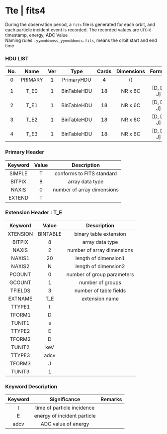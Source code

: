 # Tte | fits4

During the observation period, a `fits` file is generated for each orbit, and each particle incident event is recorded. The recorded values are `UTC+0` timestamp, energy, ADC Value  
Naming rules : `yymmddmmss_yymmddmmss.fits`, means the orbit start and end time

### HDU LIST

| No. |   Name  | Ver |     Type    | Cards | Dimensions |  Format   |
|:---:|:-------:|:---:|:-----------:|:-----:|:----------:|:---------:|
|  0  | PRIMARY |  1  |  PrimaryHDU |   4   |     ()     |           |
|  1  |   T_E0  |  1  | BinTableHDU |   18  |   NR x 6C  | [D, D, J] |
|  2  |   T_E1  |  1  | BinTableHDU |   18  |   NR x 6C  | [D, D, J] |
|  3  |   T_E2  |  1  | BinTableHDU |   18  |   NR x 6C  | [D, D, J] |
|  4  |   T_E3  |  1  | BinTableHDU |   18  |   NR x 6C  | [D, D, J] |

### Primary Header

|Keyword | Value |         Description        |
|:------:|:-----:|:--------------------------:|
| SIMPLE |   T   | conforms to FITS standard  |
| BITPIX |   8   | array data type            |
| NAXIS  |   0   | number of array dimensions |
| EXTEND |   T   |                            |

### Extension Header : T_E

| Keyword  |   Value   |        Description         |
|:--------:|:---------:|:--------------------------:|
| XTENSION |  BINTABLE |   binary table extension   |
|  BITPIX  |     8     |       array data type      |
|   NAXIS  |     2     | number of array dimensions |
|  NAXIS1  |     20    |    length of dimension1    |
|  NAXIS2  |      N    |    length of dimension2    |
|  PCOUNT  |     0     | number of group parameters |
|  GCOUNT  |     1     |      number of groups      |
|  TFIELDS |     3     |   number of table fields   |
|  EXTNAME |    T_E    |       extension name       |
|  TTYPE1  |     t     |                            |
|  TFORM1  |     D     |                            |
|  TUNIT1  |     s     |                            |
|  TTYPE2  |     E     |                            |
|  TFORM2  |     D     |                            |
|  TUNIT2  |    keV    |                            |
|  TTYPE3  |   adcv    |                            |
|  TFORM3  |     J     |                            |
|  TUNIT3  |     1     |                            |

### Keyword Description

| Keyword |         Significance        | Remarks |
|:-------:|:---------------------------:|:-------:|
|    t    |  time of particle incidence |         |
|    E    | energy of incident particle |         |
|   adcv  |     ADC value of energy     |         |